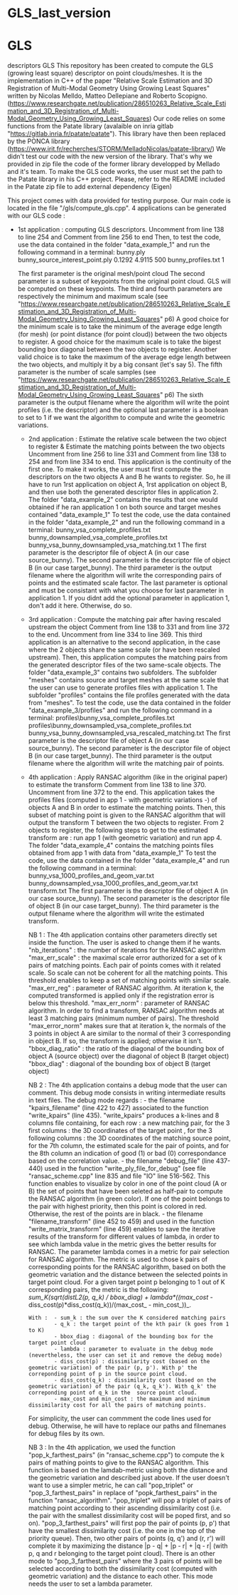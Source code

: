# GLS_last_version
# GLS
descriptors GLS
This repository has been created to compute the GLS (growing least square) descriptor on point clouds/meshes. 
It is the implementation in C++ of the paper "Relative Scale Estimation and 3D Registration of Multi-Modal Geometry Using Growing Least Squares" written by Nicolas Melldo, Matteo Dellepiane and Roberto Scopigno. (https://www.researchgate.net/publication/286510263_Relative_Scale_Estimation_and_3D_Registration_of_Multi-Modal_Geometry_Using_Growing_Least_Squares)
Our code relies on some functions from the Patate library (avalaible on inria gitlab "https://gitlab.inria.fr/patate/patate"). 
This library have then been replaced by the PONCA library (https://www.irit.fr/recherches/STORM/MelladoNicolas/patate-library/)
We didn't test our code with the new version of the library. That's why we provided in zip file the code of the former library developped by Mellado and it's team. 
To make the GLS code works, the user must set the path to the Patate library in his C++ project. Please, refer to the README included in the Patate zip file to add external dependency (Eigen)

This project comes with data provided for testing purpose. 
Our main code is located in the file "/gls/compute_gls.cpp".
4 applications can be generated with our GLS code : 
   - 1st application : computing GLS descriptors. 
     Uncomment from line 138 to line 254 and Comment from line 256 to end
     Then, to test the code, use the data contained in the folder "data_example_1" and run the following command in a terminal: 
     bunny.ply  bunny_source_interest_point.ply  0.1292 4.9115 500 bunny_profiles.txt 1 
     
     The first parameter is the original mesh/point cloud
     The second parameter is a subset of keypoints from the original point cloud. GLS will be computed on these keypoints. 
     The third and fourth parameters are respectively the minimum and maximum scale (see "https://www.researchgate.net/publication/286510263_Relative_Scale_Estimation_and_3D_Registration_of_Multi-Modal_Geometry_Using_Growing_Least_Squares" p6)
     A good choice for the minimum scale is to take the minimum of the average edge length (for mesh) (or point distance (for point cloud)) between the two objects to register. 
     A good choice for the maximum scale is to take the bigest bounding box diagonal between the two objects to register. Another valid choice is to take the maximum of the average edge length between the two objects, and multiply it by a big consant (let's say 5). 
     The fifth parameter is the number of scale samples (see "https://www.researchgate.net/publication/286510263_Relative_Scale_Estimation_and_3D_Registration_of_Multi-Modal_Geometry_Using_Growing_Least_Squares" p6)
     The sixth parameter is the output filename where the algorithm will write the point profiles (i.e. the descriptor)
     and the optional last parameter is a boolean to set to 1 if we want the algorithm to compute and write the geometric variations. 
     
     - 2nd application : Estimate the relative scale between the two object to register & Estimate the matching points between the two objects
      Uncomment from line 256 to line 331 and Comment from line 138 to 254 and from line 334 to end. 
      This application is the continuity of the first one. To make it works, the user must first compute the descriptors on the two objects A and B he wants to register. 
      So, he ill have to run 1rst application on object A, 1rst application on object B, and then use both the generated descriptor files in application 2. 
      The folder "data_example_2" contains the results that one would obtained if he ran application 1 on both source and target meshes contained "data_example_1"
      To test the code, use the data contained in the folder "data_example_2" and run the following command in a terminal: 
      bunny_vsa_complete_profiles.txt  bunny_downsampled_vsa_complete_profiles.txt  bunny_vsa_bunny_downsampled_vsa_matching.txt 1
      The first parameter is the descriptor file of object A (in our case source_bunny). 
      The second parameter is the descriptor file of object B (in our case target_bunny).
      The third parameter is the output filename where the algorithm will write the corresponding pairs of points and the estimated scale factor. 
      The last parameter is optional and must be consistant with what you choose for last parameter in application 1. If you didnt add the optional parameter in application 1, don't add it here. Otherwise, do so. 
      
      - 3rd application : Compute the matching pair after having rescaled upstream the object
        Comment from line 138 to 331 and from line 372 to the end. Uncomment from line 334 to line 369. 
        This third application is an alternative to the second application, in the case where the 2 objects share the same scale (or have been rescaled upstream). 
        Then, this application computes the matching pairs from the generated descriptor files of the two same-scale objects. The folder "data_example_3" contains two subfolders. The subfolder "meshes" contains source and target meshes at the same scale that the user can use to generate profiles files with application 1. The subfolder "profiles" contains the file profiles generated with the data from "meshes". 
        To test the code, use the data contained in the folder "data_example_3/profiles" and run the following command in a terminal:
        profiles\bunny_vsa_complete_profiles.txt  profiles\bunny_downsampled_vsa_complete_profiles.txt bunny_vsa_bunny_downsampled_vsa_rescaled_matching.txt
        The first parameter is the descriptor file of object A (in our case source_bunny).
        The second parameter is the descriptor file of object B (in our case target_bunny).
        The third parameter is the output filename where the algorithm will write the matching pair of points. 
        
      - 4th application : Apply RANSAC algorithm (like in the original paper) to estimate the transform
        Comment from line 138 to line 370. Uncomment from line 372 to the end. 
        This application takes the profiles files (computed in app 1 - with geometric variations -) of objects A and B  in order to estimate the matching points. Then, this subset of matching point is given to the RANSAC algorithm that will output the transform T between the two objects to register. 
        From 2 objects to register, the following steps to get to the estimated transform are : run app 1 (with geometric variation) and run app 4. 
        The folder "data_example_4" contains the matching points files obtained from app 1 with data from "data_example_1"
        To test the code, use the data contained in the folder "data_example_4" and run the following command in a terminal:
        bunny_vsa_1000_profiles_and_geom_var.txt  bunny_downsampled_vsa_1000_profiles_and_geom_var.txt transform.txt
        The first parameter is the descriptor file of object A (in our case source_bunny).
        The second parameter is the descriptor file of object B (in our case target_bunny).
        The third parameter is the output filename where the algorithm will write the estimated transform. 
        
        NB 1 : The 4th application contains other parameters directly set inside the function. 
             The user is asked to change them if he wants. 
             "nb_iterations" : the number of iterations for the RANSAC algorithm
             "max_err_scale" : the maximal scale error authorized for a set of k pairs of matching points. Each pair of points comes with it related scale. So scale can not be coherent for all the matching points. This threshold enables to keep a set of matching points with similar scale. 
             "max_err_reg" : parameter of RANSAC algorithm. At iteration k, the computed transformed is applied only if the registration error is below this threshold. 
             "max_err_norm" : parameter of RANSAC algorithm. In order to find a transform, RANSAC algorithm needs at least 3 matching pairs (minimum number of pairs).
             The threshold "max_error_norm" makes sure that at iteration k, the normals of the 3 points in object A are similar to the normal of their 3 corresponding in object B. If so, the transform is applied; otherwise it isn't. 
             "bbox_diag_ratio" : the ratio of the diagonal of the bounding box of object A (source object) over the diagonal of object B (target object)
             "bbox_diag" : diagonal of the bounding box of object B (target object)
             
         NB 2 :  The 4th application contains a debug mode that the user can comment. This debug mode consists in writing intermediate results in text files.
         The debug mode regards : 
            - the filename "kpairs_filename" (line 422 to 427) associated to the function "write_kpairs" (line 435). "write_kpairs" produces a k-lines and 8 columns file containing, for each row : a new matching pair, for the 3 first columns : the 3D coordinates of the target point , for the 3 following columns : the 3D coordinates of the matching source point, for the 7th column, the estimated scale for the pair of points, and for the 8th column an indication of good (1) or bad (0) correspondance based on the correlation value. 
            - the filename "debug_file" (line 437-440) used in the function "write_ply_file_for_debug" (see file "ransac_scheme.cpp" line 835 and file "IO" line 516-562. This function enables to visualize by color in one of the point cloud (A or B) the set of points that have been seleted as half-pair to compute the RANSAC algorithm (in green color). If one of the point belongs to the pair with highest priority, then this point is colored in red. Otherwise, the rest of the points are in black. 
            - the filename "filename_transform" (line 452 to 459) and used in the function "write_matrix_transform" (line 459) enables to save the iterative results of the transform for different values of lambda, in order to see which lambda value in the metric gives the better results for RANSAC. The parameter lambda comes in a metric for pair selection for RANSAC algorithm. The metric is used to chose k pairs of corresponding points for the RANSAC algorithm, based on both the geometric variation and the distance between the selected points in target point cloud. For a given target point p belonging to 1 out of K corresponding pairs, the metric is the following:  _sum_K(sqrt(distL2(p, q_k) / bbox_diag) + lambda*((max_cost_ - diss_cost(p)*diss_cost(q_k))/(max_cost_ - min_cost_))_. 
            
            With :  - sum_k : the sum over the K considered matching pairs
                    - q_k : the target point of the kth pair (k goes from 1 to K)
                    - bbox_diag : diagonal of the bounding box for the target point cloud
                    - lambda : parameter to evaluate in the debug mode (nevertheless, the user can set it and remove the debug mode)
                    - diss_cost(p) : dissimilarity cost (based on the geometric variation) of the pair (p, p'). With p' the correponding point of p in the source point cloud. 
                    - diss_cost(q_k) : dissimilarity cost (based on the geometric variation) of the pair (q_k, q_k'). With q_k' the correponding point of q_k in the  source point cloud. 
                    - max_cost and min_cost : the maximum and minimum dissimilarity cost for all the pairs of matching points. 

         For simplicity, the user can commment the code lines used for debug. Otherwise, he will have to replace our paths and filnemanes for debug files by its own. 
         
        
        NB 3 : In the 4th application, we used the function "pop_k_farthest_pairs" (in "ransac_scheme.cpp") to compute the k pairs of mathing points to give to the RANSAC algorithm. This function is based on the lamdab-metric using both the distance and the geometric variation and described just above. If the user doesn't want to use a simpler metric, he can call "pop_triplet" or "pop_3_farthest_pairs" in replace of "popk_farthest_pairs" in the function "ransac_algorithm". "pop_triplet" will pop a triplet of pairs of matching point according to their ascending dissimilarity cost (i.e. the pair with the smallest dissimilarity cost will be poped first, and so on). "pop_3_farthest_pairs" will first pop the pair of points (p, p') that have the smallest dissimilarity cost (i.e. the one in the top of the priority queue). Then, two other pairs of points (q, q') and (r, r') will complete it by maximizing the distance |p - q| + |p - r| + |q - r| (with p, q and r belonging to the target point cloud). There is an other mode to "pop_3_farthest_pairs" where the 3 pairs of points will be selected according to both the dissimilarity cost (computed with geometric variation) and the distance to each other. This mode needs the user to set a lambda parameter. 
          
              
         
         
